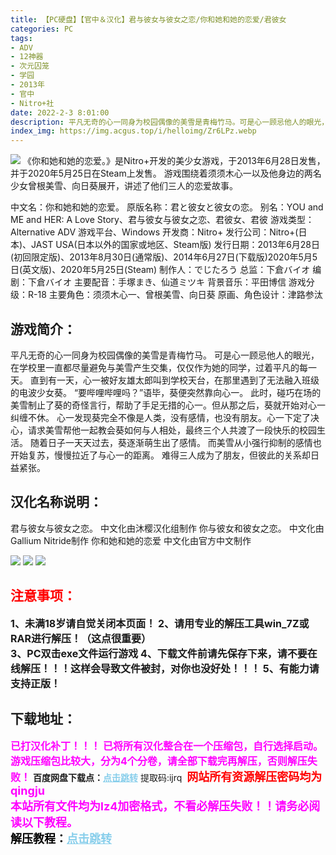 ```yaml
---
title: 【PC硬盘】【官中＆汉化】君与彼女与彼女之恋/你和她和她的恋爱/君彼女
categories: PC
tags:
- ADV
- 12神器
- 次元囚笼
- 学园
- 2013年
- 官中
- Nitro+社
date: 2022-2-3 8:01:00
description: 平凡无奇的心一同身为校园偶像的美雪是青梅竹马。可是心一顾忌他人的眼光，在学校里一直都尽量避免与美雪产生交集，仅仅作为她的同学，过着平凡的每一天。游戏围绕着须须木心一以及他身边的两名少女曾根美雪、向日葵展开，讲述了他们三人的恋爱故事。
index_img: https://img.acgus.top/i/helloimg/Zr6LPz.webp
---
```

![](https://img.acgus.top/i/helloimg/Zr6LPz.webp)
《你和她和她的恋爱。》是Nitro+开发的美少女游戏，于2013年6月28日发售，并于2020年5月25日在Steam上发售。
游戏围绕着须须木心一以及他身边的两名少女曾根美雪、向日葵展开，讲述了他们三人的恋爱故事。

中文名：你和她和她的恋爱。
原版名称：君と彼女と彼女の恋。
别名：YOU and ME and HER: A Love Story、君与彼女与彼女之恋、君彼女、君彼
游戏类型：Alternative ADV
游戏平台、Windows
开发商：Nitro+
发行公司：Nitro+(日本)、JAST USA(日本以外的国家或地区、Steam版)
发行日期：2013年6月28日(初回限定版)、2013年8月30日(通常版)、2014年6月27日(下载版)2020年5月5日(英文版)、2020年5月25日(Steam)
制作人：でじたろう
总监：下倉バイオ
编剧：下倉バイオ
主要配音：手塚まき、仙道ミツキ
背景音乐：平田博信
游戏分级：R-18
主要角色：须须木心一、曾根美雪、向日葵
原画、角色设计：津路参汰

## 游戏简介：
平凡无奇的心一同身为校园偶像的美雪是青梅竹马。
可是心一顾忌他人的眼光，在学校里一直都尽量避免与美雪产生交集，仅仅作为她的同学，过着平凡的每一天。
直到有一天，心一被好友雄太郎叫到学校天台，在那里遇到了无法融入班级的电波少女葵。
“要哔哩哔哩吗？”语毕，葵便突然靠向心一。
此时，碰巧在场的美雪制止了葵的奇怪言行，帮助了手足无措的心一。但从那之后，葵就开始对心一纠缠不休。
心一发现葵完全不像是人类，没有感情，也没有朋友。心一下定了决心，请求美雪帮他一起教会葵如何与人相处，最终三个人共渡了一段快乐的校园生活。
随着日子一天天过去，葵逐渐萌生出了感情。
而美雪从小强行抑制的感情也开始复苏，慢慢拉近了与心一的距离。
难得三人成为了朋友，但彼此的关系却日益紧张。

## **汉化名称说明：**
君与彼女与彼女之恋。  中文化由沐樱汉化组制作
你与彼女和彼女之恋。 中文化由Gallium Nitride制作
你和她和她的恋爱 中文化由官方中文制作

![](https://img.acgus.top/i/helloimg/Zr6sq6.webp)
![](https://img.acgus.top/i/helloimg/Zr64gR.webp)
![](https://img.acgus.top/i/helloimg/Zr6tWn.webp)






## <font color=#FF0000 >注意事项：</font>
<font size=3><b>1、未满18岁请自觉关闭本页面！
2、请用专业的解压工具win_7Z或RAR进行解压！（这点很重要）  
3、PC双击exe文件运行游戏
4、下载文件前请先保存下来，请不要在线解压！！！这样会导致文件被封，对你也没好处！！！
5、有能力请支持正版！</b></font>

## 下载地址：
<font color=#FF00FF size=3>**已打汉化补丁！！！**</font>
<font color=#FF00FF size=3>**已将所有汉化整合在一个压缩包，自行选择启动。游戏压缩包比较大，分为4个分卷，请全部下载完再解压，否则解压失败！**</font>
<b>百度网盘下载点：</b><a href="https://pan.baidu.com/s/1cT3L5m9FME4PKWq3e1YRRw?pwd=ijrq" style="color: #87CEEB;"><b>点击跳转</b></a> 提取码:ijrq
<a style="padding: 0" href="https://post.qingju.org/AD/"><img style="max-width:100%" src="https://img.acgus.top/i/2024/07/478f689b8021d8d499ab43d21acf137a.gif" alt=""></a>
<b><font color=#FF0000 size=4>网站所有资源解压密码均为</b></font><b><font color=#FF00FF size=4>qingju</font><font color=#FF0000 ></font></b><br><b><font color=#FF00FF size=4>本站所有文件均为lz4加密格式，不看必解压失败！！请务必阅读以下教程。</b></font><br><b><font color=#000 size=4>解压教程：</b><a href="https://post.qingju.org/tutorial/000/" style="color: #87CEEB;"><b>点击跳转</b></a>